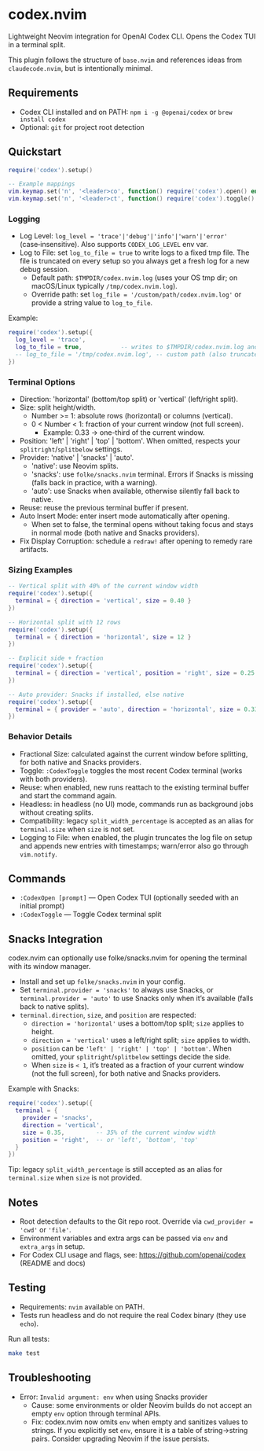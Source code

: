 # codex.nvim

Lightweight Neovim integration for OpenAI Codex CLI. Opens the Codex TUI in a terminal split.

This plugin follows the structure of `base.nvim` and references ideas from `claudecode.nvim`, but is intentionally minimal.

## Requirements

- Codex CLI installed and on PATH: `npm i -g @openai/codex` or `brew install codex`
- Optional: `git` for project root detection

## Quickstart

```lua
require('codex').setup()

-- Example mappings
vim.keymap.set('n', '<leader>co', function() require('codex').open() end, { desc = 'Codex: Open TUI' })
vim.keymap.set('n', '<leader>ct', function() require('codex').toggle() end, { desc = 'Codex: Toggle terminal' })
```

### Logging

- Log Level: `log_level = 'trace'|'debug'|'info'|'warn'|'error'` (case‑insensitive). Also supports `CODEX_LOG_LEVEL` env var.
- Log to File: set `log_to_file = true` to write logs to a fixed tmp file. The file is truncated on every setup so you always get a fresh log for a new debug session.
  - Default path: `$TMPDIR/codex.nvim.log` (uses your OS tmp dir; on macOS/Linux typically `/tmp/codex.nvim.log`).
  - Override path: set `log_file = '/custom/path/codex.nvim.log'` or provide a string value to `log_to_file`.

Example:

```lua
require('codex').setup({
  log_level = 'trace',
  log_to_file = true,           -- writes to $TMPDIR/codex.nvim.log and truncates on setup
  -- log_to_file = '/tmp/codex.nvim.log', -- custom path (also truncates)
})
```

### Terminal Options

- Direction: 'horizontal' (bottom/top split) or 'vertical' (left/right split).
- Size: split height/width.
  - Number >= 1: absolute rows (horizontal) or columns (vertical).
  - 0 < Number < 1: fraction of your current window (not full screen).
    - Example: 0.33 → one-third of the current window.
- Position: 'left' | 'right' | 'top' | 'bottom'. When omitted, respects your `splitright`/`splitbelow` settings.
- Provider: 'native' | 'snacks' | 'auto'.
  - 'native': use Neovim splits.
  - 'snacks': use `folke/snacks.nvim` terminal. Errors if Snacks is missing (falls back in practice, with a warning).
  - 'auto': use Snacks when available, otherwise silently fall back to native.
- Reuse: reuse the previous terminal buffer if present.
- Auto Insert Mode: enter insert mode automatically after opening.
  - When set to false, the terminal opens without taking focus and stays in normal mode (both native and Snacks providers).
- Fix Display Corruption: schedule a `redraw!` after opening to remedy rare artifacts.

### Sizing Examples

```lua
-- Vertical split with 40% of the current window width
require('codex').setup({
  terminal = { direction = 'vertical', size = 0.40 }
})

-- Horizontal split with 12 rows
require('codex').setup({
  terminal = { direction = 'horizontal', size = 12 }
})

-- Explicit side + fraction
require('codex').setup({
  terminal = { direction = 'vertical', position = 'right', size = 0.25 }
})

-- Auto provider: Snacks if installed, else native
require('codex').setup({
  terminal = { provider = 'auto', direction = 'horizontal', size = 0.33 }
})
```

### Behavior Details

- Fractional Size: calculated against the current window before splitting, for both native and Snacks providers.
- Toggle: `:CodexToggle` toggles the most recent Codex terminal (works with both providers).
- Reuse: when enabled, new runs reattach to the existing terminal buffer and start the command again.
- Headless: in headless (no UI) mode, commands run as background jobs without creating splits.
- Compatibility: legacy `split_width_percentage` is accepted as an alias for `terminal.size` when `size` is not set.
- Logging to File: when enabled, the plugin truncates the log file on setup and appends new entries with timestamps; warn/error also go through `vim.notify`.

## Commands

- `:CodexOpen [prompt]` — Open Codex TUI (optionally seeded with an initial prompt)
- `:CodexToggle` — Toggle Codex terminal split

## Snacks Integration

codex.nvim can optionally use folke/snacks.nvim for opening the terminal with its window manager.

- Install and set up `folke/snacks.nvim` in your config.
- Set `terminal.provider = 'snacks'` to always use Snacks, or `terminal.provider = 'auto'` to use Snacks only when it’s available (falls back to native splits).
- `terminal.direction`, `size`, and `position` are respected:
  - `direction = 'horizontal'` uses a bottom/top split; `size` applies to height.
  - `direction = 'vertical'` uses a left/right split; `size` applies to width.
  - `position` can be `'left' | 'right' | 'top' | 'bottom'`. When omitted, your `splitright`/`splitbelow` settings decide the side.
  - When `size` is `< 1`, it’s treated as a fraction of your current window (not the full screen), for both native and Snacks providers.

Example with Snacks:

```lua
require('codex').setup({
  terminal = {
    provider = 'snacks',
    direction = 'vertical',
    size = 0.35,         -- 35% of the current window width
    position = 'right',  -- or 'left', 'bottom', 'top'
  }
})
```

Tip: legacy `split_width_percentage` is still accepted as an alias for `terminal.size` when `size` is not provided.

## Notes

- Root detection defaults to the Git repo root. Override via `cwd_provider = 'cwd'` or `'file'`.
- Environment variables and extra args can be passed via `env` and `extra_args` in setup.
- For Codex CLI usage and flags, see: https://github.com/openai/codex (README and docs)

## Testing

- Requirements: `nvim` available on PATH.
- Tests run headless and do not require the real Codex binary (they use `echo`).

Run all tests:

```bash
make test
```

## Troubleshooting

- Error: `Invalid argument: env` when using Snacks provider
  - Cause: some environments or older Neovim builds do not accept an empty `env` option through terminal APIs.
  - Fix: codex.nvim now omits `env` when empty and sanitizes values to strings. If you explicitly set `env`, ensure it is a table of string→string pairs. Consider upgrading Neovim if the issue persists.
